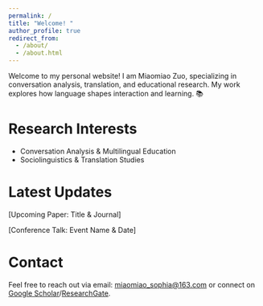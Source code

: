 ```yaml
---
permalink: /
title: "Welcome! "
author_profile: true
redirect_from: 
  - /about/
  - /about.html
---
```

Welcome to my personal website! I am Miaomiao Zuo, specializing in conversation analysis, translation, and educational research. My work explores how language shapes interaction and learning. 📚

Research Interests
======
- Conversation Analysis & Multilingual Education
- Sociolinguistics & Translation Studies 

Latest Updates
======
[Upcoming Paper: Title & Journal]

[Conference Talk: Event Name & Date]

Contact
======
Feel free to reach out via email: <miaomiao_sophia@163.com> or connect on [Google Scholar](https://scholar.google.co.uk/citations?user=4imhIQYAAAAJ&hl=en&oi=ao)/[ResearchGate](https://www.researchgate.net/profile/Miaomiao-Zuo).
